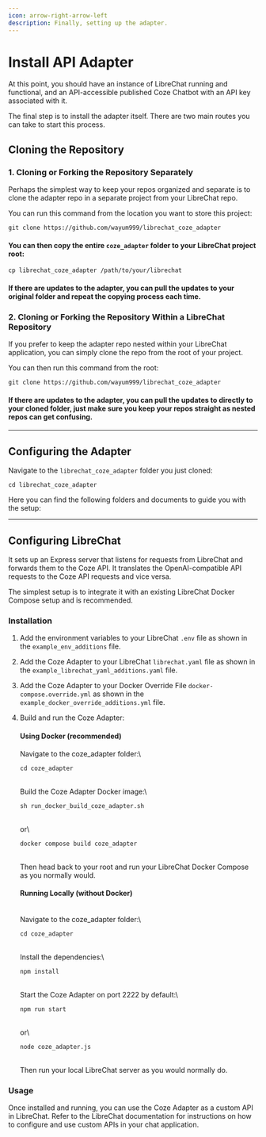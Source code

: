 ```yaml
---
icon: arrow-right-arrow-left
description: Finally, setting up the adapter.
---
```


# Install API Adapter

At this point, you should have an instance of LibreChat running and functional, and an API-accessible published Coze Chatbot with an API key associated with it.

The final step is to install the adapter itself. There are two main routes you can take to start this process.

## Cloning the Repository

### 1. Cloning or Forking the Repository Separately

Perhaps the simplest way to keep your repos organized and separate is to clone the adapter repo in a separate project from your LibreChat repo.&#x20;

You can run this command from the location you want to store this project:

```
git clone https://github.com/wayum999/librechat_coze_adapter
```

#### You can then copy the entire `coze_adapter` folder to your LibreChat project root:

```
cp librechat_coze_adapter /path/to/your/librechat
```

#### If there are updates to the adapter, you can pull the updates to your original folder and repeat the copying process each time.

### 2. Cloning or Forking the Repository Within a LibreChat Repository

If you prefer to keep the adapter repo nested within your LibreChat application, you can simply clone the repo from the root of your project.

You can then run this command from the root:

```
git clone https://github.com/wayum999/librechat_coze_adapter
```

#### If there are updates to the adapter, you can pull the updates to directly to your cloned folder, just make sure you keep your repos straight as nested repos can get confusing.

***

## Configuring the Adapter

Navigate to the `librechat_coze_adapter` folder you just cloned:

```
cd librechat_coze_adapter
```

Here you can find the following folders and documents to guide you with the setup:

***

## Configuring LibreChat



It sets up an Express server that listens for requests from LibreChat and forwards them to the Coze API. It translates the OpenAI-compatible API requests to the Coze API requests and vice versa.

The simplest setup is to integrate it with an existing LibreChat Docker Compose setup and is recommended.

### Installation

1. Add the environment variables to your LibreChat `.env` file as shown in the `example_env_additions` file.
2. Add the Coze Adapter to your LibreChat `librechat.yaml` file as shown in the `example_librechat_yaml_additions.yaml` file.
3. Add the Coze Adapter to your Docker Override File `docker-compose.override.yml` as shown in the `example_docker_override_additions.yml` file.
4.  Build and run the Coze Adapter:

    #### Using Docker (recommended)



    Navigate to the coze\_adapter folder:\


    ```
    cd coze_adapter
    ```

    \
    Build the Coze Adapter Docker image:\


    ```
    sh run_docker_build_coze_adapter.sh
    ```

    \
    or\


    ```
    docker compose build coze_adapter
    ```

    \
    Then head back to your root and run your LibreChat Docker Compose as you normally would.

    #### Running Locally (without Docker)

    \
    Navigate to the coze\_adapter folder:\


    ```
    cd coze_adapter
    ```

    \
    Install the dependencies:\


    ```
    npm install
    ```

    \
    Start the Coze Adapter on port 2222 by default:\


    ```
    npm run start
    ```

    \
    or\


    ```
    node coze_adapter.js
    ```

    \
    Then run your local LibreChat server as you would normally do.

### Usage

Once installed and running, you can use the Coze Adapter as a custom API in LibreChat. Refer to the LibreChat documentation for instructions on how to configure and use custom APIs in your chat application.
